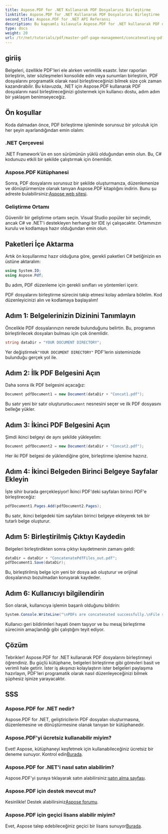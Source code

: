 ```yaml
---
title: Aspose.PDF for .NET Kullanarak PDF Dosyalarını Birleştirme
linktitle: Aspose.PDF for .NET Kullanarak PDF Dosyalarını Birleştirme
second_title: Aspose.PDF for .NET API Referansı
description: Bu kapsamlı kılavuzla Aspose.PDF for .NET kullanarak PDF dosyalarını nasıl etkili bir şekilde birleştireceğinizi öğrenin. Raporları, sözleşmeleri sorunsuz bir şekilde birleştirmek için adım adım talimatlarımızı izleyin.
type: docs
weight: 20
url: /tr/net/tutorials/pdf/master-pdf-page-management/concatenating-pdf-files/
---
```

## giriiş

Belgeleri, özellikle PDF'leri ele alırken verimlilik esastır. İster raporları birleştirin, ister sözleşmeleri konsolide edin veya sunumları birleştirin, PDF dosyalarını programatik olarak nasıl birleştireceğinizi bilmek size çok zaman kazandırabilir. Bu kılavuzda, .NET için Aspose.PDF kullanarak PDF dosyalarını nasıl birleştireceğinizi göstermek için kullanıcı dostu, adım adım bir yaklaşım benimseyeceğiz.

## Ön koşullar

Koda dalmadan önce, PDF birleştirme işleminde sorunsuz bir yolculuk için her şeyin ayarlandığından emin olalım:

### .NET Çerçevesi

.NET Framework'ün en son sürümünün yüklü olduğundan emin olun. Bu, C# kodunuzu etkili bir şekilde çalıştırmak için önemlidir.

### Aspose.PDF Kütüphanesi

 Sonra, PDF dosyalarını sorunsuz bir şekilde oluşturmanıza, düzenlemenize ve dönüştürmenize olanak tanıyan Aspose.PDF kitaplığını indirin. Bunu şu adreste bulabilirsiniz:[Aspose web sitesi](https://releases.aspose.com/pdf/net/).

### Geliştirme Ortamı

Güvenilir bir geliştirme ortamı seçin. Visual Studio popüler bir seçimdir, ancak C# ve .NET'i destekleyen herhangi bir IDE iyi çalışacaktır. Ortamınızın kurulu ve kodlamaya hazır olduğundan emin olun.

## Paketleri İçe Aktarma

Artık ön koşullarımız hazır olduğuna göre, gerekli paketleri C# betiğinizin en üstüne aktaralım:

```csharp
using System.IO;
using Aspose.Pdf;
```

Bu adım, PDF düzenleme için gerekli sınıfları ve yöntemleri içerir.

PDF dosyalarını birleştirme sürecini takip etmesi kolay adımlara bölelim. Kod düzenleyicinizi alın ve kodlamaya başlayalım!

## Adım 1: Belgelerinizin Dizinini Tanımlayın

Öncelikle PDF dosyalarınızın nerede bulunduğunu belirtin. Bu, programın birleştirilecek dosyaları bulması için çok önemlidir.

```csharp
string dataDir = "YOUR DOCUMENT DIRECTORY";
```

 Yer değiştirmek`"YOUR DOCUMENT DIRECTORY"` PDF'lerin sisteminizde bulunduğu gerçek yol ile.

## Adım 2: İlk PDF Belgesini Açın

Daha sonra ilk PDF belgesini açacağız:

```csharp
Document pdfDocument1 = new Document(dataDir + "Concat1.pdf");
```

 Bu satır yeni bir satır oluşturur`Document` nesnesini seçer ve ilk PDF dosyasını belleğe yükler.

## Adım 3: İkinci PDF Belgesini Açın

Şimdi ikinci belgeyi de aynı şekilde yükleyelim:

```csharp
Document pdfDocument2 = new Document(dataDir + "Concat2.pdf");
```

Her iki PDF belgesi de yüklendiğine göre, birleştirme işlemine hazırız.

## Adım 4: İkinci Belgeden Birinci Belgeye Sayfalar Ekleyin

İşte sihir burada gerçekleşiyor! İkinci PDF'deki sayfaları birinci PDF'e birleştireceğiz:

```csharp
pdfDocument1.Pages.Add(pdfDocument2.Pages);
```

Bu satır, ikinci belgedeki tüm sayfaları birinci belgeye ekleyerek tek bir tutarlı belge oluşturur.

## Adım 5: Birleştirilmiş Çıktıyı Kaydedin

Belgeleri birleştirdikten sonra çıktıyı kaydetmenin zamanı geldi:

```csharp
dataDir = dataDir + "ConcatenatePdfFiles_out.pdf";
pdfDocument1.Save(dataDir);
```

Bu, birleştirilmiş belge için yeni bir dosya adı oluşturur ve orijinal dosyalarınızı bozulmadan koruyarak kaydeder.

## Adım 6: Kullanıcıyı bilgilendirin

Son olarak, kullanıcıya işlemin başarılı olduğunu bildirin:

```csharp
System.Console.WriteLine("\nPDFs are concatenated successfully.\nFile saved at " + dataDir);
```

Kullanıcı geri bildirimleri hayati önem taşıyor ve bu mesaj birleştirme sürecinin amaçlandığı gibi çalıştığını teyit ediyor.

## Çözüm

Tebrikler! Aspose.PDF for .NET kullanarak PDF dosyalarını birleştirmeyi öğrendiniz. Bu güçlü kütüphane, belgeleri birleştirme gibi görevleri basit ve verimli hale getirir. İster iş akışınızı kolaylaştırın ister belgeleri paylaşıma hazırlayın, PDF'leri programatik olarak nasıl düzenleyeceğinizi bilmek şüphesiz işinize yarayacaktır.

## SSS

### Aspose.PDF for .NET nedir?  
Aspose.PDF for .NET, geliştiricilerin PDF dosyaları oluşturmasına, düzenlemesine ve dönüştürmesine olanak tanıyan bir kütüphanedir.

### Aspose.PDF'yi ücretsiz kullanabilir miyim?  
 Evet! Aspose, kütüphaneyi keşfetmek için kullanabileceğiniz ücretsiz bir deneme sunuyor. Kontrol edin[Burada](https://releases.aspose.com/).

### Aspose.PDF for .NET'i nasıl satın alabilirim?  
 Aspose.PDF'yi şuraya tıklayarak satın alabilirsiniz:[satın alma sayfası](https://purchase.aspose.com/buy).

### Aspose.PDF için destek mevcut mu?  
Kesinlikle! Destek alabilirsiniz[Aspose forumu](https://forum.aspose.com/c/pdf/10).

### Aspose.PDF için geçici lisans alabilir miyim?  
 Evet, Aspose talep edebileceğiniz geçici bir lisans sunuyor[Burada](https://purchase.aspose.com/temporary-license/).